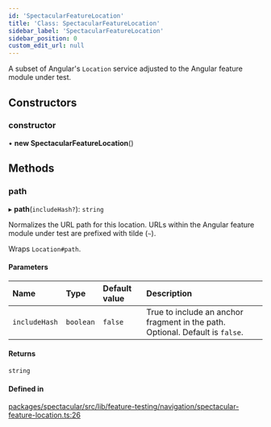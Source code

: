 ```yaml
---
id: 'SpectacularFeatureLocation'
title: 'Class: SpectacularFeatureLocation'
sidebar_label: 'SpectacularFeatureLocation'
sidebar_position: 0
custom_edit_url: null
---
```


A subset of Angular's `Location` service adjusted to the Angular feature module
under test.

## Constructors

### constructor

• **new SpectacularFeatureLocation**()

## Methods

### path

▸ **path**(`includeHash?`): `string`

Normalizes the URL path for this location. URLs within the Angular feature
module under test are prefixed with tilde (`~`).

Wraps `Location#path`.

#### Parameters

| Name          | Type      | Default value | Description                                                                   |
| :------------ | :-------- | :------------ | :---------------------------------------------------------------------------- |
| `includeHash` | `boolean` | `false`       | True to include an anchor fragment in the path. Optional. Default is `false`. |

#### Returns

`string`

#### Defined in

[packages/spectacular/src/lib/feature-testing/navigation/spectacular-feature-location.ts:26](https://github.com/ngworker/ngworker/blob/b782ad5/packages/spectacular/src/lib/feature-testing/navigation/spectacular-feature-location.ts#L26)
